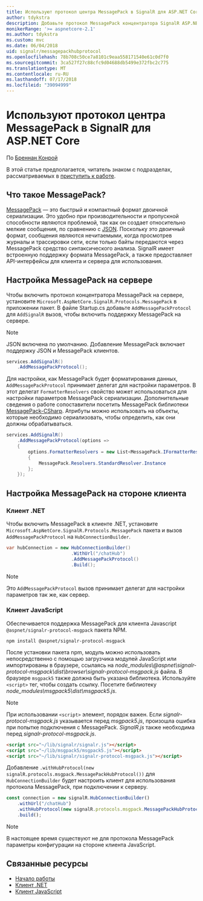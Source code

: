 ```yaml
---
title: Используют протокол центра MessagePack в SignalR для ASP.NET Core
author: tdykstra
description: Добавьте протокол MessagePack концентратора SignalR ASP.NET Core.
monikerRange: '>= aspnetcore-2.1'
ms.author: tdykstra
ms.custom: mvc
ms.date: 06/04/2018
uid: signalr/messagepackhubprotocol
ms.openlocfilehash: 78b708c50ce7a8101c9eaa558171540e61c0d7f0
ms.sourcegitcommit: 3ca527f27c88cfc9d04688db5499e372fbc2c775
ms.translationtype: MT
ms.contentlocale: ru-RU
ms.lasthandoff: 07/17/2018
ms.locfileid: "39094999"
---
```

# <a name="use-messagepack-hub-protocol-in-signalr-for-aspnet-core"></a>Используют протокол центра MessagePack в SignalR для ASP.NET Core

По [Бреннан Конрой](https://github.com/BrennanConroy)

В этой статье предполагается, читатель знаком с подразделах, рассматриваемых в [приступить к работе](xref:tutorials/signalr).

## <a name="what-is-messagepack"></a>Что такое MessagePack?

[MessagePack](https://msgpack.org/index.html) — это быстрый и компактный формат двоичной сериализации. Это удобно при производительности и пропускной способности являются проблемой, так как он создает относительно мелкие сообщения, по сравнению с [JSON](https://www.json.org/). Поскольку это двоичный формат, сообщения являются нечитаемыми, когда просмотрев журналы и трассировки сети, если только байты передаются через MessagePack средство синтаксического анализа. SignalR имеет встроенную поддержку формата MessagePack, а также предоставляет API-интерфейсы для клиента и сервера для использования.

## <a name="configure-messagepack-on-the-server"></a>Настройка MessagePack на сервере

Чтобы включить протокол концентратора MessagePack на сервере, установите `Microsoft.AspNetCore.SignalR.Protocols.MessagePack` в приложении пакет. В файле Startup.cs добавьте `AddMessagePackProtocol` для `AddSignalR` вызов, чтобы включить поддержку MessagePack на сервере.

> [!NOTE]
> JSON включена по умолчанию. Добавление MessagePack включает поддержку JSON и MessagePack клиентов.

```csharp
services.AddSignalR()
    .AddMessagePackProtocol();
```

Для настройки, как MessagePack будет форматирования данных, `AddMessagePackProtocol` принимает делегат для настройки параметров. В этот делегат `FormatterResolvers` свойство может использоваться для настройки параметров MessagePack сериализации. Дополнительные сведения о работе сопоставители посетить MessagePack библиотеки [MessagePack-CSharp](https://github.com/neuecc/MessagePack-CSharp). Атрибуты можно использовать на объекты, которые необходимо сериализовать, чтобы определить, как они должны обрабатываться.

```csharp
services.AddSignalR()
    .AddMessagePackProtocol(options =>
    {
        options.FormatterResolvers = new List<MessagePack.IFormatterResolver>()
        {
            MessagePack.Resolvers.StandardResolver.Instance
        };
    });
```

## <a name="configure-messagepack-on-the-client"></a>Настройка MessagePack на стороне клиента

### <a name="net-client"></a>Клиент .NET

Чтобы включить MessagePack в клиенте .NET, установите `Microsoft.AspNetCore.SignalR.Protocols.MessagePack` пакета и вызов `AddMessagePackProtocol` на `HubConnectionBuilder`.

```csharp
var hubConnection = new HubConnectionBuilder()
                        .WithUrl("/chatHub")
                        .AddMessagePackProtocol()
                        .Build();
```

> [!NOTE]
> Это `AddMessagePackProtocol` вызов принимает делегат для настройки параметров так же, как сервер.

### <a name="javascript-client"></a>Клиент JavaScript

Обеспечивается поддержка MessagePack для клиента Javascript `@aspnet/signalr-protocol-msgpack` пакета NPM.

```console
npm install @aspnet/signalr-protocol-msgpack
```

После установки пакета npm, модуль можно использовать непосредственно с помощью загрузчика модулей JavaScript или импортированы в браузере, ссылаясь на *node_modules\\@aspnet\signalr-protocol-msgpack\dist\browser\signalr-protocol-msgpack.js* файла. В браузере `msgpack5` также должна быть указана библиотека. Используйте `<script>` тег, чтобы создать ссылку. Посетите библиотеку *node_modules\msgpack5\dist\msgpack5.js*.

> [!NOTE]
> При использовании `<script>` элемент, порядок важен. Если *signalr-protocol-msgpack.js* указывается перед *msgpack5.js*, произошла ошибка при попытке подключения с MessagePack. *SignalR.js* также необходима перед *signalr-protocol-msgpack.js*.

```html
<script src="~/lib/signalr/signalr.js"></script>
<script src="~/lib/msgpack5/msgpack5.js"></script>
<script src="~/lib/signalr/signalr-protocol-msgpack.js"></script>
```

Добавление `.withHubProtocol(new signalR.protocols.msgpack.MessagePackHubProtocol())` для `HubConnectionBuilder` будет настроить клиент для использования протокола MessagePack, при подключении к серверу.

```javascript
const connection = new signalR.HubConnectionBuilder()
    .withUrl("/chatHub")
    .withHubProtocol(new signalR.protocols.msgpack.MessagePackHubProtocol())
    .build();
```

> [!NOTE]
> В настоящее время существуют не для протокола MessagePack параметры конфигурации на стороне клиента JavaScript.

## <a name="related-resources"></a>Связанные ресурсы

* [Начало работы](xref:tutorials/signalr)
* [Клиент .NET](xref:signalr/dotnet-client)
* [Клиент JavaScript](xref:signalr/javascript-client)
